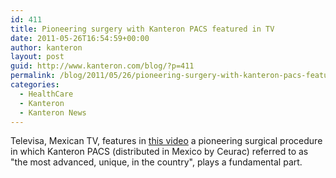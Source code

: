 ```yaml
---
id: 411
title: Pioneering surgery with Kanteron PACS featured in TV
date: 2011-05-26T16:54:59+00:00
author: kanteron
layout: post
guid: http://www.kanteron.com/blog/?p=411
permalink: /blog/2011/05/26/pioneering-surgery-with-kanteron-pacs-featured-in-tv/
categories:
  - HealthCare
  - Kanteron
  - Kanteron News
---
```

Televisa, Mexican TV, features in [this video](http://tvolucion.esmas.com/noticieros/noticiero-con-joaquin-lopez-doriga/110866/operan-maria-fernanda-contra-anorexia) a pioneering surgical procedure in which Kanteron PACS (distributed in Mexico by Ceurac) referred to as "the most advanced, unique, in the country", plays a fundamental part.